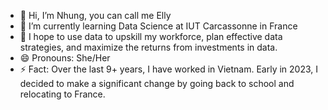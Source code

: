 - 👋 Hi, I’m Nhung, you can call me Elly
- 🌱 I’m currently learning Data Science at IUT Carcassonne in France
- 👀 I hope to use data to upskill my workforce, plan effective data strategies, and maximize the returns from investments in data.
- 😄 Pronouns: She/Her
- ⚡ Fact: Over the last 9+ years, I have worked in Vietnam. Early in 2023, I decided to make a significant change by going back to school and relocating to France.

<!---
nhung16dec/nhung16dec is a ✨ special ✨ repository because its `README.md` (this file) appears on your GitHub profile.
You can click the Preview link to take a look at your changes.
--->
